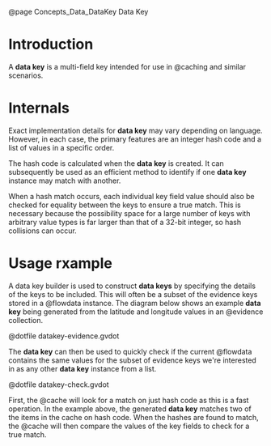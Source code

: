 @page Concepts_Data_DataKey Data Key

# Introduction

A **data key** is a multi-field key intended for use in @caching and similar scenarios.

# Internals

Exact implementation details for **data key** may vary depending on language.
However, in each case, the primary features are an integer hash code and
a list of values in a specific order.

The hash code is calculated when the **data key** is created. It can subsequently be
used as an efficient method to identify if one **data key** instance may
match with another.

When a hash match occurs, each individual key field value should also be checked 
for equality between the keys to ensure a true match.
This is necessary because the possibility space for a large number of keys with arbitrary 
value types is far larger than that of a 32-bit integer, so hash collisions 
can occur.

# Usage rxample

A data key builder is used to construct **data keys** by specifying the details 
of the keys to be included.
This will often be a subset of the evidence keys stored in a @flowdata instance.
The diagram below shows an example **data key** being generated from the
latitude and longitude values in an @evidence collection.

@dotfile datakey-evidence.gvdot

The **data key** can then be used to quickly check if the current @flowdata
contains the same values for the subset of evidence keys we're interested in
as any other **data key** instance from a list.

@dotfile datakey-check.gvdot

First, the @cache will look for a match on just hash code as this is a fast 
operation.
In the example above, the generated **data key** matches two of the items in
the cache on hash code. 
When the hashes are found to match, the @cache will then compare the values of 
the key fields to check for a true match.
